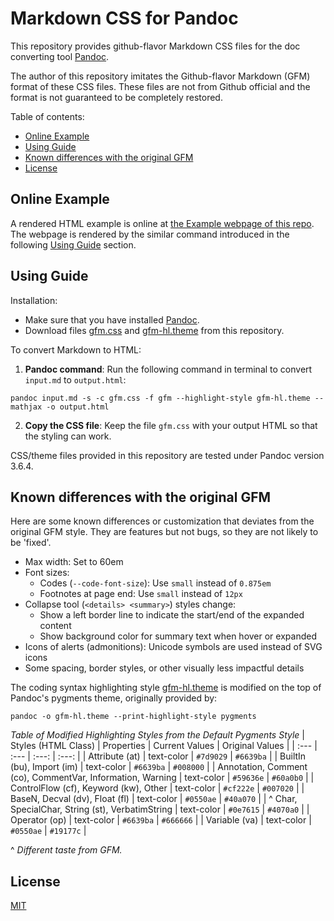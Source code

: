 # Markdown CSS for Pandoc

This repository provides github-flavor Markdown CSS files for the doc converting tool [Pandoc](https://github.com/jgm/pandoc).

The author of this repository imitates the Github-flavor Markdown (GFM) format of these CSS files. These files are not from Github official and the format is not guaranteed to be completely restored.

Table of contents:
- [Online Example](#online-example)
- [Using Guide](#using-guide)
- [Known differences with the original GFM](#known-differences-with-the-original-gfm)
- [License](#license)


## Online Example

A rendered HTML example is online at [the Example webpage of this repo](https://wklchris.github.io/markdown-css-for-pandoc/example.html). The webpage is rendered by the similar command introduced in the following [Using Guide](#using-guide) section.


## Using Guide

Installation:

- Make sure that you have installed [Pandoc](https://github.com/jgm/pandoc/releases).
- Download files [gfm.css](./gfm.css) and [gfm-hl.theme](./gfm-hl.theme) from this repository. 

To convert Markdown to HTML:

1. **Pandoc command**: Run the following command in terminal to convert `input.md` to `output.html`:

```
pandoc input.md -s -c gfm.css -f gfm --highlight-style gfm-hl.theme --mathjax -o output.html 
```

2. **Copy the CSS file**: Keep the file `gfm.css` with your output HTML so that the styling can work.

CSS/theme files provided in this repository are tested under Pandoc version 3.6.4.


## Known differences with the original GFM

Here are some known differences or customization that deviates from the original GFM style. They are features but not bugs, so they are not likely to be 'fixed'.

- Max width: Set to 60em
- Font sizes:
  - Codes (`--code-font-size`): Use `small` instead of `0.875em` 
  - Footnotes at page end: Use `small` instead of `12px`
- Collapse tool (`<details> <summary>`) styles change:
  - Show a left border line to indicate the start/end of the expanded content
  - Show background color for summary text when hover or expanded
- Icons of alerts (admonitions): Unicode symbols are used instead of SVG icons
- Some spacing, border styles, or other visually less impactful details

The coding syntax highlighting style [gfm-hl.theme](./gfm-hl.theme) is modified on the top of Pandoc's pygments theme, originally provided by:

```
pandoc -o gfm-hl.theme --print-highlight-style pygments
```

*Table of Modified Highlighting Styles from the Default Pygments Style*
| Styles (HTML Class) | Properties | Current Values | Original Values |
| :--- | :--- | :---: | :---: |
| Attribute (at) | text-color | `#7d9029` | `#6639ba` |
| BuiltIn (bu), Import (im) | text-color | `#6639ba` | `#008000` |
| Annotation, Comment (co), CommentVar, Information, Warning | text-color | `#59636e` | `#60a0b0` |
| ControlFlow (cf), Keyword (kw), Other | text-color | `#cf222e` | `#007020` |
| BaseN, Decval (dv), Float (fl) | text-color | `#0550ae` | `#40a070` |
| \^ Char, SpecialChar, String (st), VerbatimString | text-color | `#0e7615` | `#4070a0` |
| Operator (op) | text-color | `#6639ba` | `#666666` |
| Variable (va) | text-color | `#0550ae` | `#19177c` |

\^ *Different taste from GFM.*

## License

[MIT](./LICENSE)
